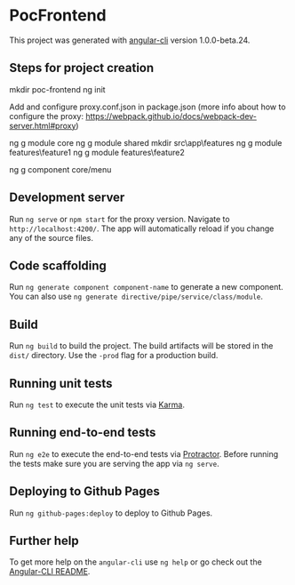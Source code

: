 # PocFrontend

This project was generated with [angular-cli](https://github.com/angular/angular-cli) version 1.0.0-beta.24.

## Steps for project creation
mkdir poc-frontend
ng init

Add and configure proxy.conf.json in package.json (more info about how to configure the proxy: https://webpack.github.io/docs/webpack-dev-server.html#proxy)

ng g module core
ng g module shared
mkdir src\app\features
ng g module features\feature1
ng g module features\feature2

ng g component core/menu

## Development server
Run `ng serve` or `npm start` for the proxy version.
Navigate to `http://localhost:4200/`. The app will automatically reload if you change any of the source files.

## Code scaffolding

Run `ng generate component component-name` to generate a new component. You can also use `ng generate directive/pipe/service/class/module`.

## Build

Run `ng build` to build the project. The build artifacts will be stored in the `dist/` directory. Use the `-prod` flag for a production build.

## Running unit tests

Run `ng test` to execute the unit tests via [Karma](https://karma-runner.github.io).

## Running end-to-end tests

Run `ng e2e` to execute the end-to-end tests via [Protractor](http://www.protractortest.org/).
Before running the tests make sure you are serving the app via `ng serve`.

## Deploying to Github Pages

Run `ng github-pages:deploy` to deploy to Github Pages.

## Further help

To get more help on the `angular-cli` use `ng help` or go check out the [Angular-CLI README](https://github.com/angular/angular-cli/blob/master/README.md).
